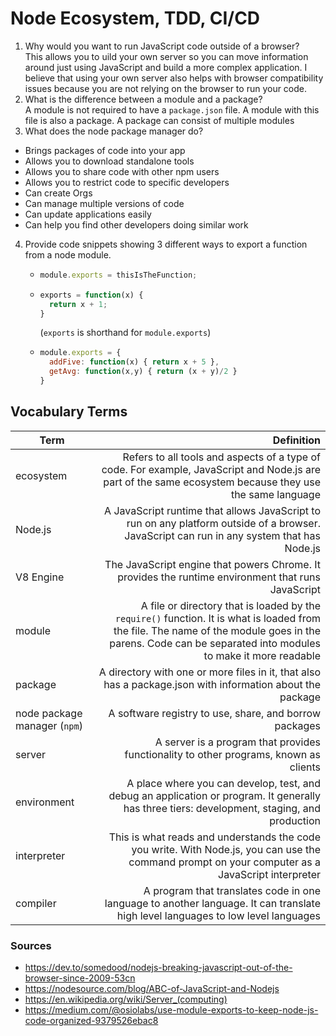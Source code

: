 # Node Ecosystem, TDD, CI/CD
1. Why would you want to run JavaScript code outside of a browser?  
This allows you to uild your own server so you can move information around just using JavaScript and build a more complex application. I believe that using your own server also helps with browser compatibility issues because you are not relying on the browser to run your code.
2. What is the difference between a module and a package?  
A module is not required to have a `package.json` file. A module with this file is also a package. A package can consist of multiple modules
3. What does the node package manager do?  
 - Brings packages of code into your app
 - Allows you to download standalone tools
 - Allows you to share code with other npm users
 - Allows you to restrict code to specific developers
 - Can create Orgs
 - Can manage multiple versions of code
 - Can update applications easily
 - Can help you find other developers doing similar work
4. Provide code snippets showing 3 different ways to export a function from a node module.  
    - ```javascript
      module.exports = thisIsTheFunction;
      ```
    - ```javascript
      exports = function(x) {
        return x + 1;
      }
      ```
      (`exports` is shorthand for `module.exports`)
    - ```javascript
      module.exports = {
        addFive: function(x) { return x + 5 },
        getAvg: function(x,y) { return (x + y)/2 }
      }
      ```

## Vocabulary Terms
|Term | Definition |  
|-|-:|  
|ecosystem| Refers to all tools and aspects of a type of code. For example, JavaScript and Node.js are part of the same ecosystem because they use the same language |  
|Node.js| A JavaScript runtime that allows JavaScript to run on any platform outside of a browser. JavaScript can run in any system that has Node.js|  
|V8 Engine| The JavaScript engine that powers Chrome. It provides the runtime environment that runs JavaScript |  
|module | A file or directory that is loaded by the `require()` function. It is what is loaded from the file. The name of the module goes in the parens. Code can be separated into modules to make it more readable|  
|package | A directory with one or more files in it, that also has a package.json with information about the package|  
| node package manager (`npm`)| A software registry to use, share, and borrow packages|  
|server| A server is a program that provides functionality to other programs, known as clients|  
|environment| A place where you can develop, test, and debug an application or program. It generally has three tiers: development, staging, and production|  
|interpreter| This is what reads and understands the code you write. With Node.js, you can use the command prompt on your computer as a JavaScript interpreter|  
|compiler| A program that translates code in one language to another language. It can translate high level languages to low level languages |  

### Sources
- https://dev.to/somedood/nodejs-breaking-javascript-out-of-the-browser-since-2009-53cn
- https://nodesource.com/blog/ABC-of-JavaScript-and-Nodejs
- https://en.wikipedia.org/wiki/Server_(computing)
- https://medium.com/@osiolabs/use-module-exports-to-keep-node-js-code-organized-9379526ebac8



